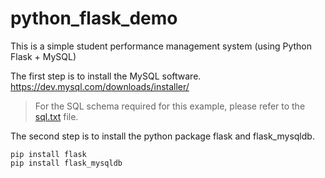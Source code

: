 # python_flask_demo
This is a simple student performance management system (using Python Flask + MySQL)

The first step is to install the MySQL software.
https://dev.mysql.com/downloads/installer/
> For the SQL schema required for this example, please refer to the [sql.txt](sql.txt) file.

The second step is to install the python package flask and flask_mysqldb.
```
pip install flask
pip install flask_mysqldb
```

